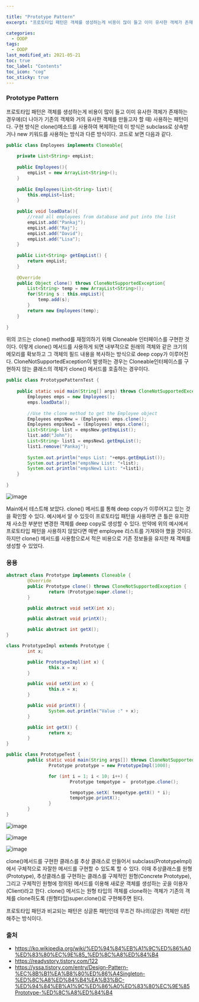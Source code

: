 ```yaml
---

title: "Prototype Pattern"
excerpt: "프로토타입 패턴은 객체를 생성하는게 비용이 많이 들고 이미 유사한 객체가 존재하는 경우에(더 나아가 기존의 객체와 거의 유사한 객체를 만들고자 할 때) 사용하는 패턴이다." 

categories:
  - OODP
tags:
  - OODP
last_modified_at: 2021-05-21 
toc: true
toc_label: "Contents"
toc_icon: "cog"
toc_sticky: true
---
```


### Prototype Pattern

프로토타입 패턴은 객체를 생성하는게 비용이 많이 들고 이미 유사한 객체가 존재하는 경우에(더 나아가 기존의 객체와 거의 유사한 객체를 만들고자 할 때) 사용하는 패턴이다. 구현 방식은 clone()메소드를 사용하여 복제하는데 이 방식은 subclass로 상속받거나 new 키워드를 사용하는 방식과 다른 방식이다. 코드로 보면 다음과 같다. 

```java
public class Employees implements Cloneable{
 
    private List<String> empList;
	
    public Employees(){
        empList = new ArrayList<String>();
    }
	
    public Employees(List<String> list){
        this.empList=list;
    }
    
    public void loadData(){
        //read all employees from database and put into the list
        empList.add("Pankaj");
        empList.add("Raj");
        empList.add("David");
        empList.add("Lisa");
    }
	
    public List<String> getEmpList() {
        return empList;
    }
 
    @Override
    public Object clone() throws CloneNotSupportedException{
        List<String> temp = new ArrayList<String>();
        for(String s : this.empList){
            temp.add(s);
        }
        return new Employees(temp);
    }
	
}
```

위의 코드는 clone() method를 재정의하기 위해 Cloneable 인터페이스를 구현한 것이다. 이렇게 clone() 메서드를 사용하게 되면 내부적으로 원래의 객체와 같은 크기의 메모리를  확보하고 그 객체의 필드 내용을 복사하는 방식으로 deep copy가 이루어진다. CloneNotSupportedException이 발생하는 경우는 Cloneable인터페이스를 구현하지 않는 클래스의 객체가 clone() 메서드를 호출하는 경우이다. 

```java
public class PrototypePatternTest {
 
    public static void main(String[] args) throws CloneNotSupportedException {
        Employees emps = new Employees();
        emps.loadData();
		
        //Use the clone method to get the Employee object
        Employees empsNew = (Employees) emps.clone();
        Employees empsNew1 = (Employees) emps.clone();
        List<String> list = empsNew.getEmpList();
        list.add("John");
        List<String> list1 = empsNew1.getEmpList();
        list1.remove("Pankaj");
		
        System.out.println("emps List: "+emps.getEmpList());
        System.out.println("empsNew List: "+list);
        System.out.println("empsNew1 List: "+list1);
    }
 
}
```

![image](https://user-images.githubusercontent.com/54565079/119046800-188f3b00-b9f8-11eb-8490-1bfe77057a85.png)

Main에서 테스트해 보았다. clone() 메서드를 통해 deep copy가 이루어지고 있는 것을 확인할 수 있다. 예시에서 알 수 있듯이 프로토타입 패턴을 사용하면 큰 틀은 유지한 채 사소한 부분만 변경한 객체를 deep copy로 생성할 수 있다. 만약에 위의 예시에서 프로토타입 패턴을 사용하지 않았다면 매번 employee 리스트를 가져와야 했을 것이다. 하지만 clone() 메서드를 사용함으로서 적은 비용으로 기존 정보들을 유지한 채 객체를 생성할 수 있었다. 



### 응용

~~~java
abstract class Prototype implements Cloneable {
        @Override
        public Prototype clone() throws CloneNotSupportedException {
                return (Prototype)super.clone();
        }

        public abstract void setX(int x);

        public abstract void printX();

        public abstract int getX();
}
~~~

~~~java
class PrototypeImpl extends Prototype {
        int x;

        public PrototypeImpl(int x) {
                this.x = x;
        }

        public void setX(int x) {
                this.x = x;
        }

        public void printX() {
                System.out.println("Value :" + x);
        }

        public int getX() {
                return x;
        }
}
~~~

~~~java
public class PrototypeTest {
        public static void main(String args[]) throws CloneNotSupportedException {
                Prototype prototype = new PrototypeImpl(1000);

                for (int i = 1; i < 10; i++) {
                        Prototype tempotype =  prototype.clone();

                        tempotype.setX( tempotype.getX() * i);
                        tempotype.printX();
                }
        }
}
~~~

![image](https://user-images.githubusercontent.com/54565079/119048426-2940b080-b9fa-11eb-8588-9440690874d6.png)

![image](https://user-images.githubusercontent.com/54565079/119048917-dc110e80-b9fa-11eb-943d-3e2a33987e69.png)

![image](https://user-images.githubusercontent.com/54565079/119050778-4925a380-b9fd-11eb-815b-62dc72a782df.png)

clone()메서드를 구현한 클래스를 추상 클래스로 만들어서 subclass(PrototypeImpl)에서 구체적으로 자잘한 메서드를 구현할 수 있도록 할 수 있다. 이때 추상클래스를 원형(Prototype), 추상클래스를 구현하는 클래스를 구체적인 원형(Concrete Prototype), 그리고 구체적인 원형에 정의된 메서드를 이용해 새로운 객체를 생성하는 곳을 이용자(Client)라고 한다. clone() 메서드는 원형 타입의 객체를 clone하는 객체가 기존의 객체를 clone하도록 (원형타입)super.clone()로 구현해주면 된다. 

프로토타입 패턴과 비교되는 패턴은 싱글톤 패턴인데 무조건 하나의(같은) 객체만 리턴해주는 방식이다. 



### 출처

- <https://ko.wikipedia.org/wiki/%ED%94%84%EB%A1%9C%ED%86%A0%ED%83%80%EC%9E%85_%ED%8C%A8%ED%84%B4>
- <https://readystory.tistory.com/122>
- <https://yssa.tistory.com/entry/Design-Pattern-%EC%8B%B1%EA%B8%80%ED%86%A4Singleton-%ED%8C%A8%ED%84%B4%EA%B3%BC-%ED%94%84%EB%A1%9C%ED%86%A0%ED%83%80%EC%9E%85Prototype-%ED%8C%A8%ED%84%B4>















